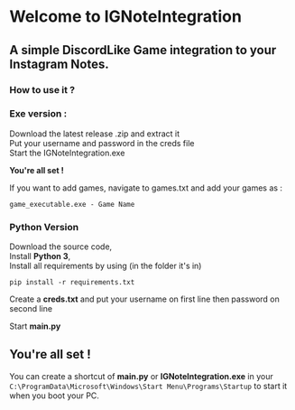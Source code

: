 # Welcome to IGNoteIntegration
## A simple DiscordLike Game integration to your Instagram Notes.

### How to use it ?

### Exe version :   
Download the latest release .zip and extract it  
Put your username and password in the creds file  
Start the IGNoteIntegration.exe  
  
**You're all set !**  
  
If you want to add games, navigate to games.txt and add your games as :
```
game_executable.exe - Game Name
```
  
### Python Version  
Download the source code,  
Install **Python 3**,  
Install all requirements by using (in the folder it's in)
```
pip install -r requirements.txt
```
Create a **creds.txt** and put your username on first line then password on second line  
  
Start **main.py**
  
## You're all set !  
You can create a shortcut of **main.py** or **IGNoteIntegration.exe** in your `C:\ProgramData\Microsoft\Windows\Start Menu\Programs\Startup` to start it when you boot your PC.
